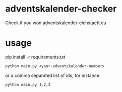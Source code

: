 # adventskalender-checker
Check if you won adventskalender-eichstaett.eu

# usage

pip install -r requirements.txt

`python main.py <your-adventskalender-number>`

or a comma separated list of ids, for instance

`python main.py 1,2,3`
